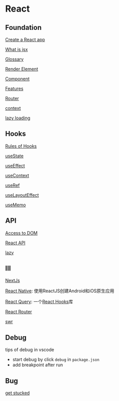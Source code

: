# React

## Foundation

[Create a React app](react-create-app.md)

[What is jsx](react-jsx.md)

[Glossary](react-glossary.md)

[Render Element](react-render-element.md)

[Component](react-component.md)

[Features](react-features.md)

[Router](react-router.md)

[context](react-context.md)

[lazy loading](react-lazy-loading.md)

## Hooks

[Rules of Hooks](react-rules-of-hooks.md)

[useState](react-hooks-usestate.md)

[useEffect](react-hooks-useeffect.md)

[useContext](react-hooks-usecontext.md)

[useRef](react-hooks-useref.md)

[useLayoutEffect](react-hooks-uselayouteffect.md)

[useMemo]()

## API

[Access to DOM](react-api-refs.md)

[React API](react-api.md)

[lazy](react-api-lazy.md)

## III

[NextJs](nextjs.md)

[React Native](react-native.md): 使用ReactJS创建Android和iOS原生应用

[React Query](react-query.md): 一个[React Hooks]()库

[React Router](react-router-dom.md)

[swr](react-swr.md)

## Debug

tips of debug in vscode

- start debug by click `debug` in `package.json`
- add breakpoint after run

## Bug

[get stucked](react-learn-from-problem.md)
